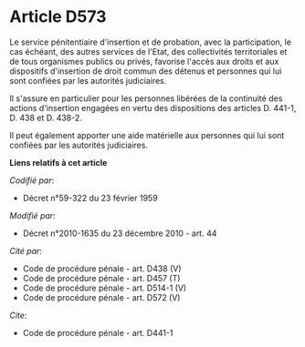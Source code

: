 # Article D573

Le service pénitentiaire d'insertion et de probation, avec la participation, le cas échéant, des autres services de l'Etat,
des collectivités territoriales et de tous organismes publics ou privés, favorise l'accès aux droits et aux dispositifs
d'insertion de droit commun des détenus et personnes qui lui sont confiées par les autorités judiciaires. 

Il s'assure en particulier pour les personnes libérées de la continuité des actions d'insertion engagées en vertu des
dispositions des articles D. 441-1, D. 438 et D. 438-2.

Il peut également apporter une aide matérielle aux personnes qui lui sont confiées par les autorités judiciaires.

**Liens relatifs à cet article**

_Codifié par_:

  - Décret n°59-322 du 23 février 1959

_Modifié par_:

  - Décret n°2010-1635 du 23 décembre 2010 - art. 44

_Cité par_:

  - Code de procédure pénale - art. D438 (V)
  - Code de procédure pénale - art. D457 (T)
  - Code de procédure pénale - art. D514-1 (V)
  - Code de procédure pénale - art. D572 (V)

_Cite_:

  - Code de procédure pénale - art. D441-1
